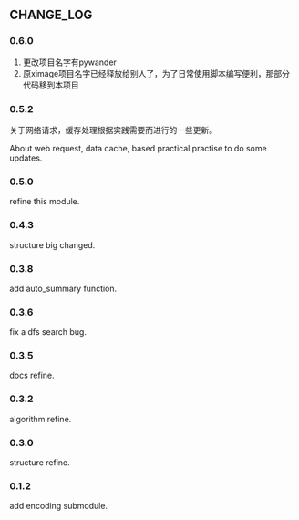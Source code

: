 ## CHANGE_LOG

### 0.6.0
1. 更改项目名字有pywander
2. 原ximage项目名字已经释放给别人了，为了日常使用脚本编写便利，那部分代码移到本项目

### 0.5.2
关于网络请求，缓存处理根据实践需要而进行的一些更新。

About web request, data cache, based practical practise to do some updates.

### 0.5.0
refine this module.

### 0.4.3
structure big changed.

### 0.3.8
add auto_summary function.

### 0.3.6
fix a dfs search bug.

### 0.3.5
docs refine.

### 0.3.2

algorithm refine.

### 0.3.0

structure refine.

### 0.1.2
add encoding submodule.